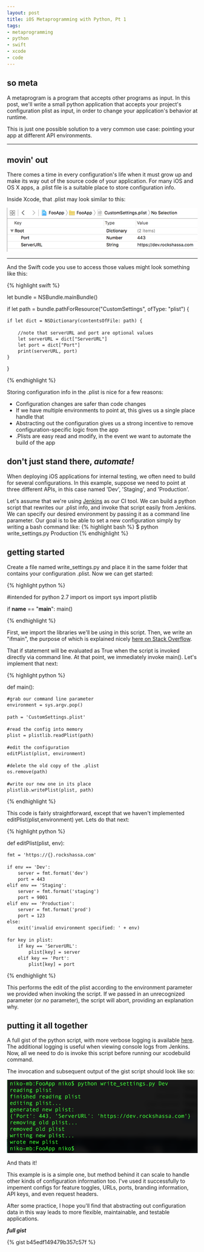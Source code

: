 ```yaml
---
layout: post
title: iOS Metaprogramming with Python, Pt 1
tags:
- metaprogramming
- python
- swift
- xcode
- code
---
```



so meta
----

A metaprogram is a program that accepts other programs as input. In this post, we'll write a small python application that accepts your project's configuration plist as input, in order to change your application's behavior at runtime.

This is just one possible solution to a very common use case: pointing your app at different API environments.


----


movin' out
----------


There comes a time in every configuration's life when it must grow up and make its way out of the source code of your application. For many iOS and OS X apps, a .plist file is a suitable place to store configuration info. 

Inside Xcode, that .plist may look similar to this:


![xcodeplist](/assets/2015-06-27/xcodeplist.png)

----
And the Swift code you use to access those values might look something like this:


{% highlight swift %}

let bundle = NSBundle.mainBundle()
        
if let path = bundle.pathForResource("CustomSettings", ofType: "plist") {
    
    if let dict = NSDictionary(contentsOfFile: path) {

        //note that serverURL and port are optional values        
        let serverURL = dict["ServerURL"]
        let port = dict["Port"]
        print(serverURL, port)
    }
}

{% endhighlight %}

Storing configuration info in the .plist is nice for a few reasons:

* Configuration changes are safer than code changes
* If we have multiple environments to point at, this gives us a single place handle that
* Abstracting out the configuration gives us a strong incentive to remove configuration-specific logic from the app
* .Plists are easy read and modify, in the event we want to automate the build of the app


don't just stand there, *automate!*
---------------------------------

When deploying iOS applications for internal testing, we often need to build for several configurations. In this example, suppose we need to point at three different APIs, in this case named 'Dev', 'Staging', and 'Production'. 

Let's assume that we're using [Jenkins](https://jenkins-ci.org/) as our CI tool. We can build a python script that rewrites our .plist info, and invoke that script easily from Jenkins. We can specify our desired environment by passing it as a command line parameter. Our goal is to be able to set a new configuration simply by writing a bash command like:
{% highlight bash %}
$ python write_settings.py Production
{% endhighlight %}

getting started
---------------

Create a file named write_settings.py and place it in the same folder that contains your configuration .plist. Now we can get started:

{% highlight python %}

#intended for python 2.7
import os
import sys
import plistlib

if __name__ == "__main__":
	main()

{% endhighlight %}

First, we import the libraries we'll be using in this script. Then, we write an "ifmain", the purpose of which is explained nicely [here on Stack Overflow](http://stackoverflow.com/questions/419163/what-does-if-name-main-do).

That if statement will be evaluated as True when the script is invoked directly via command line. At that point, we immediately invoke main(). Let's implement that next:

{% highlight python %}

def main():

	#grab our command line parameter
	environment = sys.argv.pop()

	path = 'CustomSettings.plist'

	#read the config into memory
	plist = plistlib.readPlist(path)

	#edit the configuration
	editPlist(plist, environment)

	#delete the old copy of the .plist
	os.remove(path)
	
	#write our new one in its place
	plistlib.writePlist(plist, path)
	

{% endhighlight %}

This code is fairly straightforward, except that we haven't implemented editPlist(plist,environment) yet. Lets do that next:

{% highlight python %}

def editPlist(plist, env):

	fmt = 'https://{}.rockshassa.com'

	if env == 'Dev':
		server = fmt.format('dev')
		port = 443
	elif env == 'Staging':
		server = fmt.format('staging')
		port = 9001
	elif env == 'Production':
		server = fmt.format('prod')
		port = 123
	else:
		exit('invalid environment specified: ' + env)
	
	for key in plist:
		if key == 'ServerURL':
			plist[key] = server
		elif key == 'Port':
			plist[key] = port	

{% endhighlight %}

This performs the edit of the plist according to the environment parameter we provided when invoking the script. If we passed in an unrecognized parameter (or _no_ parameter), the script will abort, providing an explanation why. 

putting it all together
-------

A full gist of the python script, with more verbose logging is available [here](https://gist.github.com/rockshassa/b45edf149479b357c57f). The additional logging is useful when viewing console logs from Jenkins. Now, all we need to do is invoke this script before running our xcodebuild command. 

The invocation and subsequent output of the gist script should look like so:

![xcodeplist](/assets/2015-06-27/plistlogging.png)


And thats it! 

This example is is a simple one, but method behind it can scale to handle other kinds of configuration information too. I've used it successfully to impement configs for feature toggles, URLs, ports, branding information, API keys, and even request headers. 

After some practice, I hope you'll find that abstracting out configuration data in this way leads to more flexible, maintainable, and testable applications. 

___full gist___

{% gist b45edf149479b357c57f %}
